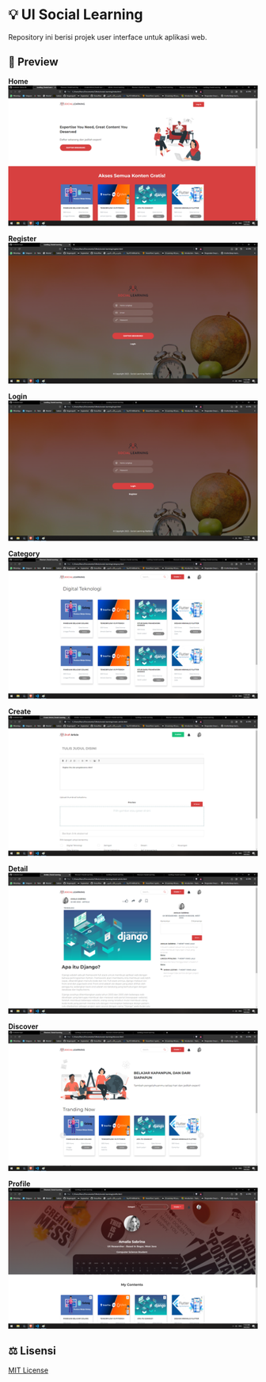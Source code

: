 
# :bulb: UI Social Learning

Repository ini berisi projek user interface untuk aplikasi web. 

## :eyes: Preview

**Home**
![alt text](https://raw.githubusercontent.com/kunkoder/social-learning/master/assets/img/preview-home.png)

**Register**
![alt text](https://raw.githubusercontent.com/kunkoder/social-learning/master/assets/img/preview-register.png)

**Login**
![alt text](https://raw.githubusercontent.com/kunkoder/social-learning/master/assets/img/preview-login.png)

**Category**
![alt text](https://raw.githubusercontent.com/kunkoder/social-learning/master/assets/img/preview-category.png)

**Create**
![alt text](https://raw.githubusercontent.com/kunkoder/social-learning/master/assets/img/preview-create.png)

**Detail**
![alt text](https://raw.githubusercontent.com/kunkoder/social-learning/master/assets/img/preview-detail.png)

**Discover**
![alt text](https://raw.githubusercontent.com/kunkoder/social-learning/master/assets/img/preview-discover.png)

**Profile**
![alt text](https://raw.githubusercontent.com/kunkoder/social-learning/master/assets/img/preview-profile.png)


## :balance_scale: Lisensi

[MIT License](https://github.com/kunkoder/php-dasar/blob/main/LICENSE)